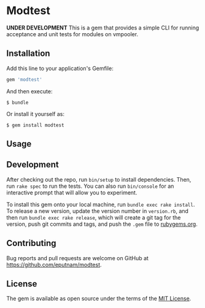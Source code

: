 # Modtest
**UNDER DEVELOPMENT**
This is a gem that provides a simple CLI for running acceptance and unit tests for modules on vmpooler.

## Installation

Add this line to your application's Gemfile:

```ruby
gem 'modtest'
```

And then execute:

    $ bundle

Or install it yourself as:

    $ gem install modtest

## Usage


## Development

After checking out the repo, run `bin/setup` to install dependencies. Then, run `rake spec` to run the tests. You can also run `bin/console` for an interactive prompt that will allow you to experiment.

To install this gem onto your local machine, run `bundle exec rake install`. To release a new version, update the version number in `version.rb`, and then run `bundle exec rake release`, which will create a git tag for the version, push git commits and tags, and push the `.gem` file to [rubygems.org](https://rubygems.org).

## Contributing

Bug reports and pull requests are welcome on GitHub at https://github.com/eputnam/modtest.

## License

The gem is available as open source under the terms of the [MIT License](http://opensource.org/licenses/MIT).

